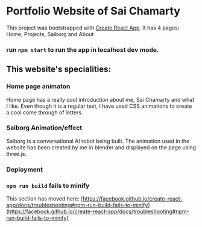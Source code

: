 # Portfolio Website of Sai Chamarty

This project was bootstrapped with [Create React App](https://github.com/facebook/create-react-app).
It has 4 pages: Home, Projects, Saiborg and About

### run `npm start` to run the app in localhost dev mode.

## This website's specialities:
### Home page animaton
Home page has a really cool introduction about me, Sai Chamarty and what I like. Even though it is a regular text, I have used CSS animations to create a cool come through of letters.

### Saiborg Animation/effect
Saiborg is a conversational AI robot being built. The animation used in the website has been created by me in blender and displayed on the page using three.js.

### Deployment

### `npm run build` fails to minify

This section has moved here: [https://facebook.github.io/create-react-app/docs/troubleshooting#npm-run-build-fails-to-minify](https://facebook.github.io/create-react-app/docs/troubleshooting#npm-run-build-fails-to-minify)
